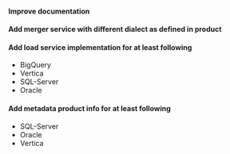 #### Improve documentation

#### Add merger service with different dialect as defined in product

#### Add load service implementation for at least following
  - BigQuery
  - Vertica
  - SQL-Server
  - Oracle

####  Add metadata product info for at least following
  - SQL-Server
  - Oracle
  - Vertica

